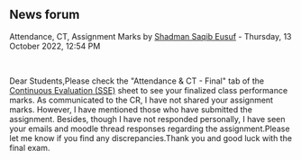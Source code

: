 <h2>News forum</h2><a href="https://moodle.cse.buet.ac.bd/user/view.php?id=1531&course=706"></a>
Attendance, CT, Assignment Marks
by <a href="https://moodle.cse.buet.ac.bd/user/view.php?id=1531&course=706">Shadman Saqib Eusuf</a> - Thursday, 13 October 2022, 12:54 PM


 

Dear Students,Please check the "Attendance & CT - Final" tab of the <a href="https://moodle.cse.buet.ac.bd/mod/url/view.php?id=10962">Continuous Evaluation (SSE)</a> sheet to see your finalized class performance marks. As communicated to the CR, I have not shared your assignment marks. However, I have mentioned those who have submitted the assignment. Besides, though I have not responded personally, I have seen your emails and moodle thread responses regarding the assignment.Please let me know if you find any discrepancies.Thank you and good luck with the final exam.






